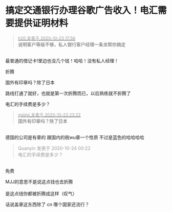 # 搞定交通银行办理谷歌广告收入！电汇需要提供证明材料


<div class="quote"><blockquote><font size="2"><a href="https://www.hostloc.com/forum.php?mod=redirect&amp;goto=findpost&amp;pid=9342234&amp;ptid=757690" target="_blank"><font color="#999999">h20 发表于 2020-10-23 17:56</font></a></font><br />
说明客户等级不够，私人银行客户经理一条龙帮你搞定</blockquote></div><br />
最普通的借记卡!里边也没几个钱！哈哈！没有私人经理！<img id="aimg_Pn3o9" onclick="zoom(this, this.src, 0, 0, 0)" class="zoom" src="https://cdn.jsdelivr.net/gh/hishis/forum-master/public/images/patch.gif" onmouseover="img_onmouseoverfunc(this)" onload="thumbImg(this)" border="0" alt="" />

折腾

国外有印章吗？除了日本

路线打通了就好，也就是第一次折腾而已，以后熟练就不折腾了

电汇的手续费是多少？<br />


<div class="quote"><blockquote><font size="2"><a href="https://www.hostloc.com/forum.php?mod=redirect&amp;goto=findpost&amp;pid=9343805&amp;ptid=757690" target="_blank"><font color="#999999">qviqvi 发表于 2020-10-23 23:22</font></a></font><br />
国外有印章吗？除了日本</blockquote></div><br />
德国的公司是有章的 跟国内的税wu章一个性质 不过是蓝色的哈哈哈哈

<div class="quote"><blockquote><font color="#999999">Quanyin 发表于 2020-10-24 00:22</font><br />
<font color="#999999">电汇的手续费是多少？</font></blockquote></div><br />
免费

MJJ的意思不是说这点钱也去折腾<br />
<br />
是这点钱你都被折腾成这样（叹气）

话说盖章这东西除了 cn 哪个国家还流行？

<img src="static/image/smiley/default/smile.gif" smilieid="1" border="0" alt="" />
